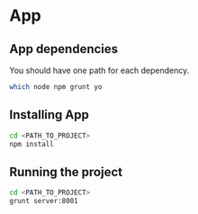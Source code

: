 App
===========================================================


App dependencies
-----------------------------------------------------------

You should have one path for each dependency.

```sh
which node npm grunt yo
```

Installing App
-----------------------------------------------------------

```sh
cd <PATH_TO_PROJECT>
npm install
```

Running the project
-----------------------------------------------------------

```sh
cd <PATH_TO_PROJECT>
grunt server:8001
```
